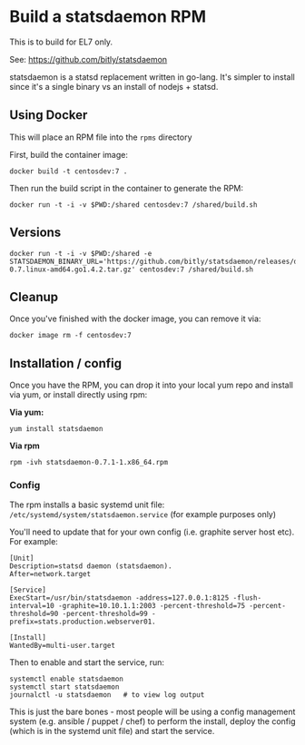 # Build a statsdaemon RPM

This is to build for EL7 only.

See: https://github.com/bitly/statsdaemon

statsdaemon is a statsd replacement written in go-lang. It's simpler to install since it's a single binary vs an install of nodejs + statsd.

## Using Docker

This will place an RPM file into the `rpms` directory

First, build the container image:

```
docker build -t centosdev:7 .
```

Then run the build script in the container to generate the RPM:

```
docker run -t -i -v $PWD:/shared centosdev:7 /shared/build.sh
```

## Versions


```
docker run -t -i -v $PWD:/shared -e STATSDAEMON_BINARY_URL='https://github.com/bitly/statsdaemon/releases/download/v0.7/statsdaemon-0.7.linux-amd64.go1.4.2.tar.gz' centosdev:7 /shared/build.sh 
```

## Cleanup

Once you've finished with the docker image, you can remove it via:

```
docker image rm -f centosdev:7
```

## Installation / config

Once you have the RPM, you can drop it into your local yum repo and install via yum, or install directly using rpm:

**Via yum:**

```
yum install statsdaemon
```

**Via rpm**

```
rpm -ivh statsdaemon-0.7.1-1.x86_64.rpm
```

### Config

The rpm installs a basic systemd unit file: `/etc/systemd/system/statsdaemon.service` (for example purposes only)

You'll need to update that for your own config (i.e. graphite server host etc). For example:

```
[Unit]
Description=statsd daemon (statsdaemon).
After=network.target

[Service]
ExecStart=/usr/bin/statsdaemon -address=127.0.0.1:8125 -flush-interval=10 -graphite=10.10.1.1:2003 -percent-threshold=75 -percent-threshold=90 -percent-threshold=99 -prefix=stats.production.webserver01.

[Install]
WantedBy=multi-user.target
```

Then to enable and start the service, run:

```
systemctl enable statsdaemon
systemctl start statsdaemon
journalctl -u statsdaemon   # to view log output
```

This is just the bare bones - most people will be using a config management system (e.g. ansible / puppet / chef) to perform the install, deploy the config (which is in the systemd unit file) and start the service.
